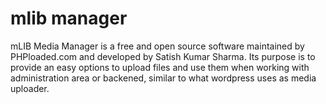 # mlib manager
 mLIB Media Manager is a free and open source software maintained by PHPloaded.com and developed by Satish Kumar Sharma. Its purpose is to provide an easy options to upload files and use them when working with administration area or backened, similar to what wordpress uses as media uploader.
